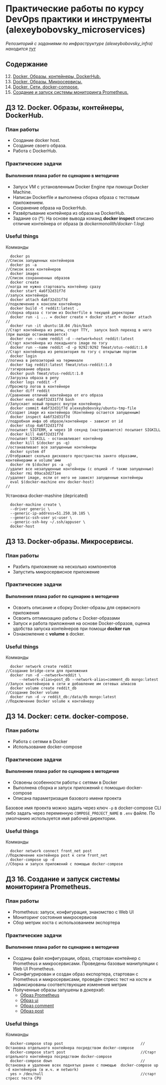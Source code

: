 # Практические работы по курсу **DevOps практики и инструменты** (alexeybobovsky_microservices)

*Репозиторий с заданиями по инфраструктуре (alexeybobovsky_infra) находится [тут](https://github.com/Otus-DevOps-2021-08/alexeybobovsky_infra)*

## Содержание

12. [Docker. Образы, контейнеры, DockerHub.](#docker-2)
13. [Docker. Образы. Микросервисы.](#docker-3)
14. [Docker. Сети. docker-compose.](#docker-4)
16. [Создание и запуск системы мониторинга Prometheus.](#monitoring-1)

## ДЗ 12. Docker. Образы, контейнеры, DockerHub.<a name="docker-2"></a>


### План работы
* Создание docker host.
* Создание своего образа.
* Работа с DockerHub.

### Практические задачи

#### Выполнения плана работ по сценарию в методичке
* Запуск VM с установленным Docker Engine при помощи Docker Machine.
* Написан Dockerfile и выполнена сборка образа с тестовым приложением.
* Сохранение образа на DockerHub.
* Развёртывание контейнера из образа на DockerHub.
* Задание со (*): На основе вывода команд **docker inspect** описано отличие контейнера от образа (в *dockermonolith/docker-1.log*)

### Useful things

Комманды
  ```
    docker ps                                                               //Список запущенных контейнеров
    docker ps -a                                                            //Список всех контейнеров
    docker images                                                           //Список сохранненных образов
    docker create                                                           //когда не нужно стартовать контейнер сразу
    docker start 4a6f32d31f7d                                               //запуск контейнера
    docker attach 4a6f32d31f7d                                              //подключение к консоли контейнера
    docker build -t reddit:latest .                                         //сборка образа с тэгом из Dockerfile в текущей директории
    docker run -i ... = docker create + docker start + docker attach        //
    docker run -it ubuntu:18.04 /bin/bash                                   //Старт контейнера из репы, старт TTY,  запуск bash переход в него (при выходе останавливается)
    docker run --name reddit -d --network=host reddit:latest                //Старт контейнера из локадьного image по тэгу
    docker run --name reddit -d -p 9292:9292 fmeat/otus-reddit:1.0          //Старт контейнера из репозитория по тэгу с открытым портом
    docker login                                                            //логина в репозиторий на терминале
    docker tag reddit:latest fmeat/otus-reddit:1.0                          //тэгирование образа
    docker push fmeat/otus-reddit:1.0                                       //Загрузка образа в репу
    docker logs reddit -f                                                   //Просмотр логов в контейнере
    docker diff reddit                                                      //Сравнение отличий контейнера от его образа
    docker exec 4a6f32d31f7d bash                                           //Запускает новый процесс внутри контейнера
    docker commit 4a6f32d31f7d alexeybobovsky/ubuntu-tmp-file               //Создает image из контейнера (Контейнер остается запущенным)
    docker inspect 4a6f32d31f7d                                             //подробная инфа об образе/контейнере - зависит от id
    docker stop 4a6f32d31f7d                                                //посылает SIGTERM, и через 10 секунд (настраивается) посылает SIGKILL
    docker kill 4a6f32d31f7d                                                //посылает SIGKILL - останавливает контейнер
    docker kill $(docker ps -q)                                             //останавливает все запущенные контейнеры
    docker system df                                                        //Отображает сколько дискового пространства занято образами, контейнерами и volume’ами
    docker rm $(docker ps -a -q)                                            //удалит все незапущенные контейнеры (с опцией -f также запущенные)
    docker rmi 09aca3d271ee                                                 //удаляет image, если от него не зависят запущенные контейнеры
    eval $(docker-machine env docker-host)                                  //

  ```

Установка docker-mashine (depricated)
  ```
    docker-machine create \
    --driver generic \
    --generic-ip-address=51.250.10.185 \
    --generic-ssh-user yc-user \
    --generic-ssh-key ~/.ssh/appuser \
    docker-host
  ```

## ДЗ 13. Docker-образы. Микросервисы.<a name="docker-3"></a>

### План работы
* Разбить приложение на несколько компонентов
* Запустить микросервисное приложение
### Практические задачи

#### Выполнения плана работ по сценарию в методичке
* Освоить описание и сборку Docker-образы для сервисного приложения
* Освоить оптимизацию работы с Docker-образами
* Запуск и работа приложения на основе Docker-образов, оценка удобства запуска контейнеров при помощи **docker run**
* Ознакомление с **volume** в docker.

### Useful things

Комманды
  ```
    docker network create reddit                                            //Создание bridge-сети для приложения
    docker run -d --network=reddit \
        --network-alias=post_db --network-alias=comment_db mongo:latest     //Запуск контейнеров в сети и добавление им сетевых алиасов
    docker volume create reddit_db                                          //Создание Docker volume
    docker run -d -v reddit_db:/data/db mongo:latest                        //Подключение Docker volume к контейнеру
  ```

## ДЗ 14. Docker: сети. docker-compose.<a name="docker-4"></a>

### План работы
* Работа с сетями в Docker
* Использование docker-compose
### Практические задачи

#### Выполнение плана работ по сценарию в методичке
* Освоены особенности работы с сетями в Docker
* Выполнена сборка и запуск приложений с помощью docker-compose
* Описана параметризация базового имени проекта

Базовое имя проекта можно задать через ключ ```-p``` в docker-compose CLI либо задать через переменную ```COMPOSE_PROJECT_NAME``` в ```.env``` файле. По умолчанию используется имя рабочей директории.

### Useful things

Комманды
  ```
    docker network connect front_net post                                   //Подключение контейнера post к сети front_net
    docker-compose up -d                                                    //Сборка и запуск приложений с помощью docker-compose
  ```

## ДЗ 16. Создание и запуск системы мониторинга Prometheus.<a name="monitoring-1"></a>

### План работы
* Prometheus: запуск, конфигурация, знакомство с Web UI
* Мониторинг состояния микросервисов
* Сбор метрик хоста с использованием экспортера

### Практические задачи

#### Выполнение плана работ по сценарию в методичке
* Созданы файл конфигурации, образ,  стартован контейнер с Prometheus и микросервисами. Проведены базовые манипуляции с Web UI Prometheus.
* Сконфигурирован и создан образ експортера, стартован с Prometheus и микросервисами,  проведён стресс тест на хосте и зафиксированы соответствующие изменения метрик
* Полученные образы запушены в докерхаб:
  - [Образ Prometheus](https://hub.docker.com/repository/docker/fmeat/prometheus)
  - [Образ ui](https://hub.docker.com/repository/docker/fmeat/ui)
  - [Образ comment](https://hub.docker.com/repository/docker/fmeat/comment)
  - [Образ post](https://hub.docker.com/repository/docker/fmeat/post)

### Useful things

Комманды
  ```
    docker-compose stop post                                   //Остановка отдельного контейнера посредством docker-compose
    docker-compose start post                                  //Старт отдельного контейнера посредством docker-compose
    docker-compose down                                        //Остановка и удаление всех поднятых ранее с помощью  docker-compose up -d контейнеров (в и.ч. и network)
    yes > /dev/null                                            //старт стресс теста CPU

  ```
